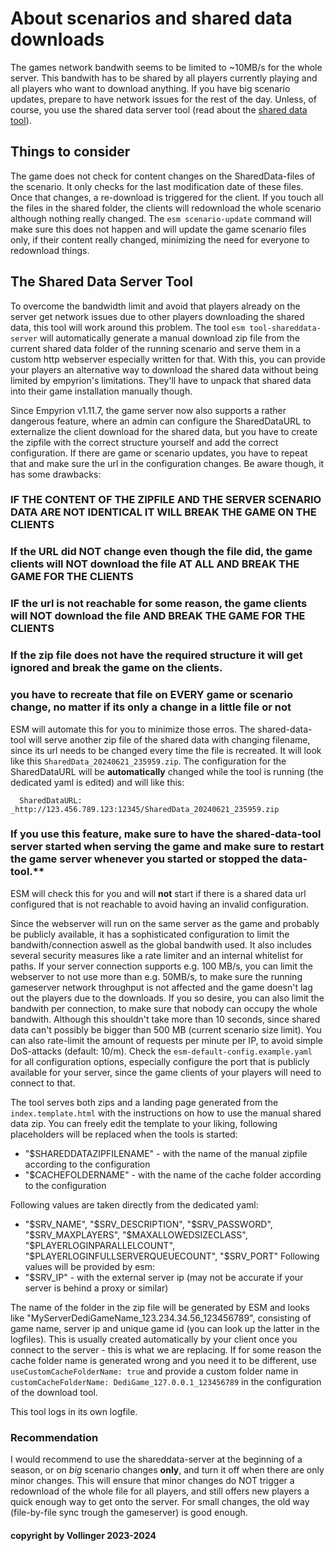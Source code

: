 # About scenarios and shared data downloads

The games network bandwith seems to be limited to ~10MB/s for the whole server. This bandwith has to be shared by all players currently playing and all players who want to download anything. If you have big scenario updates, prepare to have network issues for the rest of the day. Unless, of course, you use the shared data server tool (read about the [shared data tool](readme_shareddata.md)).

## Things to consider
The game does not check for content changes on the SharedData-files of the scenario. It only checks for the last modification date of these files. Once that changes, a re-download is triggered for the client. If you touch all the files in the shared folder, the clients will redownload the whole scenario although nothing really changed.
The `esm scenario-update` command will make sure this does not happen and will update the game scenario files only, if their content really changed, minimizing the need for everyone to redownload things.

## The Shared Data Server Tool
To overcome the bandwidth limit and avoid that players already on the server get network issues due to other players downloading the shared data, this tool will work around this problem.
The tool `esm tool-shareddata-server` will automatically generate a manual download zip file from the current shared data folder of the running scenario and serve them in a custom http webserver especially written for that. With this, you can provide your players an alternative way to download the shared data without being limited by empyrion's limitations. They'll have to unpack that shared data into their game installation manually though.

Since Empyrion v1.11.7, the game server now also supports a rather dangerous feature, where an admin can configure the SharedDataURL to externalize the client download for the shared data, but you have to create the zipfile with the correct structure yourself and add the correct configuration. If there are game or scenario updates, you have to repeat that and make sure the url in the configuration changes.
Be aware though, it has some drawbacks:
### IF THE CONTENT OF THE ZIPFILE AND THE SERVER SCENARIO DATA ARE NOT IDENTICAL IT WILL BREAK THE GAME ON THE CLIENTS
### If the URL did NOT change even though the file did, the game clients will NOT download the file AT ALL AND BREAK THE GAME FOR THE CLIENTS
### IF the url is not reachable for some reason, the game clients will NOT download the file AND BREAK THE GAME FOR THE CLIENTS
### If the zip file does not have the required structure it will get ignored and break the game on the clients.
### you have to recreate that file on EVERY game or scenario change, no matter if its only a change in a little file or not

ESM will automate this for you to minimize those erros. The shared-data-tool will serve another zip file of the shared data with changing filename, since its url needs to be changed every time the file is recreated. It will look like this `SharedData_20240621_235959.zip`. The configuration for the SharedDataURL will be **automatically** changed while the tool is running (the dedicated yaml is edited) and will like this:
```
  SharedDataURL: _http://123.456.789.123:12345/SharedData_20240621_235959.zip
```
### If you use this feature, make sure to have the shared-data-tool server started when serving the game and make sure to restart the game server whenever you started or stopped the data-tool.**
ESM will check this for you and will **not** start if there is a shared data url configured that is not reachable to avoid having an invalid configuration.

Since the webserver will run on the same server as the game and probably be publicly available, it has a sophisticated configuration to limit the bandwith/connection aswell as the global bandwith used. It also includes several security measures like a rate limiter and an internal whitelist for paths.
If your server connection supports e.g. 100 MB/s, you can limit the webserver to not use more than e.g. 50MB/s, to make sure the running gameserver network throughput is not affected and the game doesn't lag out the players due to the downloads. If you so desire, you can also limit the bandwith per connection, to make sure that nobody can occupy the whole bandwith. Although this shouldn't take more than 10 seconds, since shared data can't possibly be bigger than 500 MB (current scenario size limit). You can also rate-limit the amount of requests per minute per IP, to avoid simple DoS-attacks (default: 10/m). Check the `esm-default-config.example.yaml` for all configuration options, especially configure the port that is publicly available for your server, since the game clients of your players will need to connect to that.

The tool serves both zips and a landing page generated from the `index.template.html` with the instructions on how to use the manual shared data zip. You can freely edit the template to your liking, following placeholders will be replaced when the tools is started:
- "$SHAREDDATAZIPFILENAME" - with the name of the manual zipfile according to the configuration
- "$CACHEFOLDERNAME" - with the name of the cache folder according to the configuration

Following values are taken directly from the dedicated yaml:
- "$SRV_NAME", "$SRV_DESCRIPTION", "$SRV_PASSWORD", "$SRV_MAXPLAYERS", "$MAXALLOWEDSIZECLASS", "$PLAYERLOGINPARALLELCOUNT", "$PLAYERLOGINFULLSERVERQUEUECOUNT", "$SRV_PORT"
Following values will be provided by esm:
- "$SRV_IP" - with the external server ip (may not be accurate if your server is behind a proxy or similar)

The name of the folder in the zip file will be generated by ESM and looks like "MyServerDediGameName_123.234.34.56_123456789", consisting of game name, server ip and unique game id (you can look up the latter in the logfiles). This is usually created automatically by your client once you connect to the server - this is what we are replacing. If for some reason the cache folder name is generated wrong and you need it to be different, use `useCustomCacheFolderName: true` and provide a custom folder name in `customCacheFolderName: DediGame_127.0.0.1_123456789` in the configuration of the download tool.

This tool logs in its own logfile.

### Recommendation
I would recommend to use the shareddata-server at the beginning of a season, or on *big* scenario changes **only**, and turn it off when there are only minor changes. This will ensure that minor changes do NOT trigger a redownload of the whole file for all players, and still offers new players a quick enough way to get onto the server. For small changes, the old way (file-by-file sync trough the gameserver) is good enough.

#### copyright by Vollinger 2023-2024